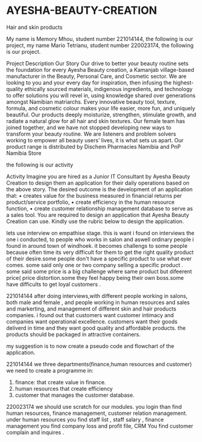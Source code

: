 # AYESHA-BEAUTY-CREATION
Hair and skin products

My name is Memory Mhou, student number 221014144, the following is our project, 
my name Mario Tetrianu, student number 220023174, the following is our project. 

Project Description
Our Story
Our drive to better your beauty routine sets the foundation for every Ayesha Beauty creation, a
Kamanjab village-based manufacturer in the Beauty, Personal Care, and Cosmetic sector. We are
looking to you and your every day for inspiration, then infusing the highest-quality ethically sourced
materials, indigenous ingredients, and technology to offer solutions you will revel in, using
knowledge shared over generations amongst Namibian matriarchs.
Every innovative beauty tool, texture, formula, and cosmetic colour makes your life easier, more
fun, and uniquely beautiful. Our products deeply moisturize, strengthen, stimulate growth, and
radiate a natural glow for all hair and skin textures.
Our female team has joined together, and we have not stopped developing new ways to transform
your beauty routine. We are listeners and problem solvers working to empower all beauty users’
lives, it is what sets us apart.
Our product range is distributed by Dischem Pharmacies Namibia and PnP Namibia Store



the following is our activity


Activity
Imagine you are hired as a Junior IT Consultant by Ayesha Beauty Creation to design them an
application for their daily operations based on the above story.
The desired outcome is the development of an application that:
• creates value for the business measured in financial returns per product/service portfolio,
• create efficiency in the human resource function,
• create customer relationship management database to serve as a sales tool.
You are required to design an application that Ayesha Beauty Creation can use. Kindly use the rubric
below to design the application.


lets use interview on empathise stage.
this is want i found on interviews the one i conducted, to people who works in salon and aswell ordinary people i found in around town of windhoek. 
it becomes challengs to some people  because often time  its very difficult for them to get the right quality product of their desire.some people don't have a specific product to use what ever comes. some said only one or  two company selling a specific product . some said some price is a big challenge where same product but difeerent price( price distortion.some they feel happy being their own boss.some have difficults to get loyal customers .



221014144 
after doing interviews,with different people working in salons, both male and female , and people working in human resources and sales and markerting, and management of different skin and hair products companies. i found out that customers want customer intimacy and companies want operational excellence. customers want their goods deliverd in time and they want good quality and affordable products. the products should be packaged in attractive containers.


my suggestion is to now create a pseudo code and flowchart of the application. 




221014144
we three departments(finance,human resources and customer)
we need to create a programme in:
1. finance: that create value in finance. 
2. human resources that create efficiency
3. customer that manages the customer database.

220023174
we should use scratch for our modules. you login than find human resources,  finance management, customer relation  management.
under human resources you find staff list , staff salary , finance management you find company loss and profit file, CRM You find customer complain and  inquires .
